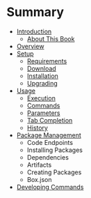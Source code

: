 # Summary

* [Introduction](README.md)
   * [About This Book](introduction/about_this_book.md)
* [Overview](overview/overview.md)
* [Setup](setup/setup.md)
   * [Requirements](setup/requirements.md)
   * [Download](setup/download.md)
   * [Installation](setup/installation.md)
   * [Upgrading](setup/upgrading.md)
* [Usage](usage/usage.md)
   * [Execution](usage/execution.md)
   * [Commands](usage/commands.md)
   * [Parameters](usage/parameters.md)
   * [Tab Completion](usage/tab_completion.md)
   * [History](usage/history.md)
* [Package Management](packages/package_management.md)
   * Code Endpoints
   * Installing Packages
   * Dependencies
   * Artifacts
   * Creating Packages
   * Box.json
* [Developing Commands](developing_commands/developing_commands.md)

